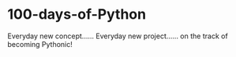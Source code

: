 # 100-days-of-Python

Everyday new concept......
Everyday new project......
on the track of becoming Pythonic!
